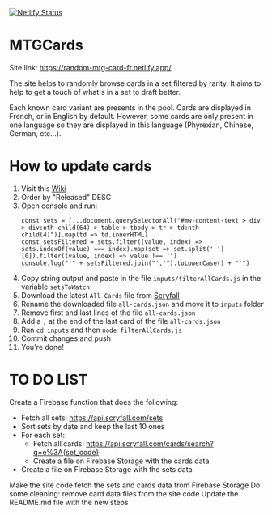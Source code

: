 [![Netlify Status](https://api.netlify.com/api/v1/badges/be1a63dc-da68-4ef4-86ed-f55ca96ffce6/deploy-status)](https://app.netlify.com/sites/random-mtg-card-fr/deploys)

# MTGCards

Site link: https://random-mtg-card-fr.netlify.app/

The site helps to randomly browse cards in a set filtered by rarity.
It aims to help to get a touch of what's in a set to draft better.

Each known card variant are presents in the pool. Cards are displayed in French, or in English by default. However, some cards are only present in one language so they are displayed in this language (Phyrexian, Chinese, German, etc...).

# How to update cards

1. Visit this [Wiki](https://mtg.fandom.com/wiki/Set#List_of_Magic_expansions_and_sets)
2. Order by "Released" DESC
3. Open console and run: 
    ```
    const sets = [...document.querySelectorAll("#mw-content-text > div > div:nth-child(64) > table > tbody > tr > td:nth-child(4)")].map(td => td.innerHTML)
    const setsFiltered = sets.filter((value, index) => sets.indexOf(value) === index).map(set => set.split(' ')[0]).filter((value, index) => value !== '')
    console.log("'" + setsFiltered.join("','").toLowerCase() + "'")
    ```
4. Copy string output and paste in the file `inputs/filterAllCards.js` in the variable `setsToWatch`
5. Download the latest `All Cards` file from [Scryfall](https://scryfall.com/docs/api/bulk-data)
6. Rename the downloaded file `all-cards.json` and move it to `inputs` folder
7. Remove first and last lines of the file `all-cards.json`
8. Add a `,` at the end of the last card of the file `all-cards.json`
9. Run `cd inputs` and then `node filterAllCards.js`
10. Commit changes and push
11. You're done!

# TO DO LIST

Create a Firebase function that does the following:
- Fetch all sets: https://api.scryfall.com/sets
- Sort sets by date and keep the last 10 ones
- For each set:
  - Fetch all cards: https://api.scryfall.com/cards/search?q=e%3A{set_code}
  - Create a file on Firebase Storage with the cards data
- Create a file on Firebase Storage with the sets data

Make the site code fetch the sets and cards data from Firebase Storage
Do some cleaning: remove card data files from the site code
Update the README.md file with the new steps
